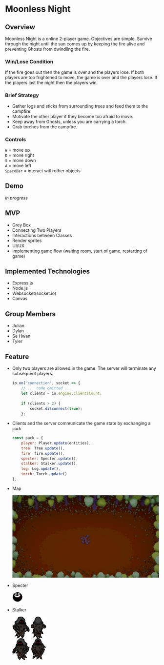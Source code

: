 
# Moonless Night

## Overview
Moonless Night is a online 2-player game.  Objectives are simple.  Survive through the night until the sun comes up by keeping the fire alive and preventing Ghosts from dwindling the fire.

### Win/Lose Condition
If the fire goes out then the game is over and the players lose.
If both players are too frightened to move, the game is over and the players lose.
If the players last the night then the players win.

### Brief Strategy
* Gather logs and sticks from surrounding trees and feed them to the campfire.
* Motivate the other player if they become too afraid to move.
* Keep away from Ghosts, unless you are carrying a torch.
* Grab torches from the campfire.

### Controls
`W` = move up  
`D` = move right  
`S` = move down  
`A` = move left  
`SpaceBar` = interact with other objects

## Demo
*in progress*

## MVP
* Grey Box
* Connecting Two Players
* Interactions between Classes
* Render sprites
* UI/UX
* Implementing game flow (waiting room, start of game, restarting of game)

## Implemented Technologies
* Express.js
* Node.js
* Websocket(socket.io)
* Canvas

## Group Members
* Julian
* Dylan
* Se Hwan
* Tyler

## Feature
* Only two players are allowed in the game. The server will terminate any subsequent players.
    ```javascript
    io.on("connection", socket => {
        // ... code omitted ...
        let clients = io.engine.clientsCount;

        if (clients > 2) {
            socket.disconnect(true);
        };
    ```


* Clients and the server communicate the game state by exchanging a `pack`
    ```javascript
    const pack = {
        player: Player.update(entities),
        tree: Tree.update(),
        fire: fire.update(),
        specter: Specter.update(),
        stalker: Stalker.update(),
        log: Log.update(),
        torch: Torch.update()
    };
    ```

* Map

    ![alt text](./client/images/background/bk_forest_night.png)

* Specter

    ![alt text](./client/images/specter/specter.png)

* Stalker

    ![alt text](./client/images/stalker/Grue.png)


